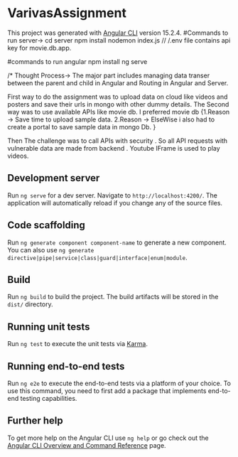 # VarivasAssignment

This project was generated with [Angular CLI](https://github.com/angular/angular-cli) version 15.2.4.
#Commands to run server->
cd server
npm install
nodemon index.js
// /.env file contains api key for movie.db.app.

#commands to run angular
npm install
ng serve


/* Thought Process->
The major part includes managing data transer between the parent and child in Angular and Routing in Angular and Server. 

First way to do the assignment was to upload data on cloud like videos and posters and save their urls in mongo with other dummy details. 
The Second way was to use available APIs like movie db.
I preferred movie db 
{1.Reason -> Save time to upload sample data.
2.Reason -> ElseWise i also had to create a portal to save sample data in mongo Db.
}

Then The challenge was to call APIs with security . 
So all API requests with vulnerable data are made from backend .
Youtube IFrame is used to play videos. 


## Development server

Run `ng serve` for a dev server. Navigate to `http://localhost:4200/`. The application will automatically reload if you change any of the source files.

## Code scaffolding

Run `ng generate component component-name` to generate a new component. You can also use `ng generate directive|pipe|service|class|guard|interface|enum|module`.

## Build

Run `ng build` to build the project. The build artifacts will be stored in the `dist/` directory.

## Running unit tests

Run `ng test` to execute the unit tests via [Karma](https://karma-runner.github.io).

## Running end-to-end tests

Run `ng e2e` to execute the end-to-end tests via a platform of your choice. To use this command, you need to first add a package that implements end-to-end testing capabilities.

## Further help

To get more help on the Angular CLI use `ng help` or go check out the [Angular CLI Overview and Command Reference](https://angular.io/cli) page.

